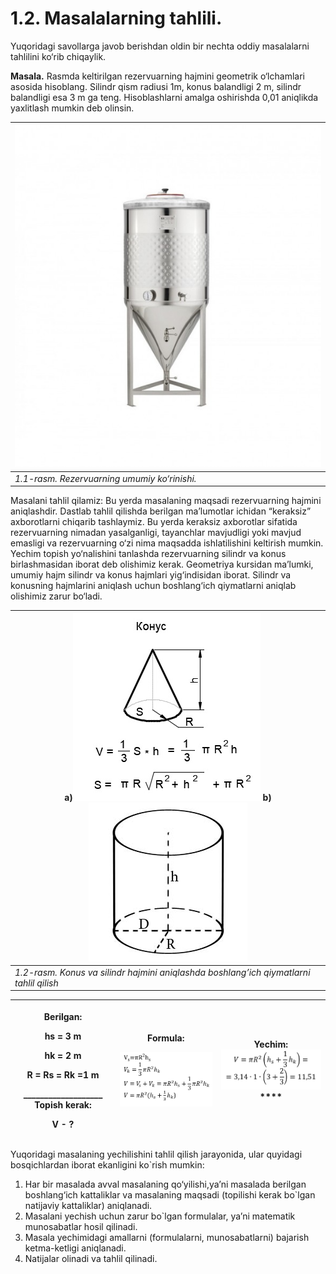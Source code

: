 # 1.2. Masalalarning tahlili.

Yuqoridagi savollarga javob berishdan oldin bir nechta oddiy masalalarni tahlilini ko‘rib chiqaylik.

**Masala.** Rasmda keltirilgan rezervuarning hajmini geometrik o‘lchamlari asosida hisoblang. Silindr qism radiusi 1m, konus balandligi 2 m, silindr balandligi esa 3 m ga teng. Hisoblashlarni amalga oshirishda 0,01 aniqlikda yaxlitlash mumkin deb olinsin.

| <img src="../.gitbook/assets/0" alt="CUVE CYLINDRO CONIQUE ZKG - Amos Industrie" data-size="original"> |
| ------------------------------------------------------------------------------------------------------ |
| _1.1-rasm. Rezervuarning umumiy ko‘rinishi._                                                           |

Masalani tahlil qilamiz: Bu yerda masalaning maqsadi rezervuarning hajmini aniqlashdir. Dastlab tahlil qilishda berilgan ma’lumotlar ichidan “keraksiz” axborotlarni chiqarib tashlaymiz. Bu yerda keraksiz axborotlar sifatida rezervuarning nimadan yasalganligi, tayanchlar mavjudligi yoki mavjud emasligi va rezervuarning o‘zi nima maqsadda ishlatilishini keltirish mumkin. Yechim topish yo‘nalishini tanlashda rezervuarning silindr va konus birlashmasidan iborat deb olishimiz kerak. Geometriya kursidan ma’lumki, umumiy hajm silindr va konus hajmlari yig‘indisidan iborat. Silindr va konusning hajmlarini aniqlash uchun boshlang‘ich qiymatlarni aniqlab olishimiz zarur bo‘ladi.

| a)![Чему равна площадь конуса? Решение и ответ!](../.gitbook/assets/1) b)![Онлайн калькулятор объема цилиндра. Как узнать объем цилиндра.](../.gitbook/assets/2) |
| ---------------------------------------------------------------------------------------------------------------------------------------------------------------- |
| _1.2-rasm. Konus va silindr hajmini aniqlashda boshlang’ich qiymatlarni tahlil qilish_                                                                           |

| <p><strong>Berilgan:</strong></p><p>hs = 3 m</p><p>hk = 2 m</p><p>R = Rs = Rk =1 m</p><p>___________________ <strong>Topish kerak:</strong></p><p>V - ?</p> | <p><strong>Formula:</strong></p><p><img src="../.gitbook/assets/image (5) (1) (1).png" alt="" data-size="original"></p> | **Yechim:** ![](<../.gitbook/assets/image (1) (1) (1).png>)\*\*\*\* |
| ----------------------------------------------------------------------------------------------------------------------------------------------------------- | ----------------------------------------------------------------------------------------------------------------------- | ------------------------------------------------------------------- |

Yuqoridagi masalaning yechilishini tahlil qilish jarayonida, ular quyidagi bosqichlardan iborat ekanligini ko\`rish mumkin:

1. Har bir masalada avval masalaning qo‘yilishi,ya’ni masalada berilgan boshlang‘ich kattaliklar va masalaning maqsadi (topilishi kerak bo\`lgan natijaviy kattaliklar) aniqlanadi.
2. Masalani yechish uchun zarur bo\`lgan formulalar, ya’ni matematik munosabatlar hosil qilinadi.
3. Masala yechimidagi amallarni (formulalarni, munosabatlarni) bajarish ketma-ketligi aniqlanadi.
4. Natijalar olinadi va tahlil qilinadi.
